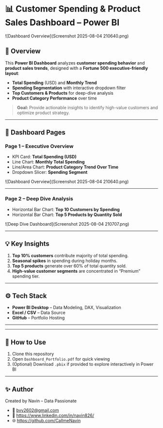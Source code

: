 # 📊 Customer Spending & Product Sales Dashboard – Power BI

![Dashboard Overview](Screenshot 2025-08-04 210640.png)

## 🔹 Overview

This **Power BI Dashboard** analyzes **customer spending behavior** and **product sales trends**, designed with a **Fortune 500 executive-friendly layout**:

- **Total Spending** (USD) and **Monthly Trend**
- **Spending Segmentation** with interactive dropdown filter
- **Top Customers & Products** for deep-dive analysis
- **Product Category Performance** over time

> **Goal:** Provide actionable insights to identify high-value customers and optimize product strategy.

---

## 📑 Dashboard Pages

### **Page 1 – Executive Overview**
- KPI Card: **Total Spending (USD)**  
- Line Chart: **Monthly Total Spending**  
- Line/Area Chart: **Product Category Trend Over Time**  
- Dropdown Slicer: **Spending Segment**

![Dashboard Overview](Screenshot 2025-08-04 210640.png)

---

### **Page 2 – Deep Dive Analysis**
- Horizontal Bar Chart: **Top 10 Customers by Spending**  
- Horizontal Bar Chart: **Top 5 Products by Quantity Sold**

![Deep Dive Dashboard](Screenshot 2025-08-04 210707.png)

---

## 💡 Key Insights
1. **Top 10% customers** contribute majority of total spending.  
2. **Seasonal spikes** in spending during holiday months.  
3. **Top 5 products** generate over 60% of total quantity sold.  
4. **High-value customer segments** are concentrated in “Premium” spending tier.

---

## ⚙️ Tech Stack
- **Power BI Desktop** – Data Modeling, DAX, Visualization
- **Excel / CSV** – Data Source
- **GitHub** – Portfolio Hosting

---

---

## 🚀 How to Use
1. Clone this repository  
2. Open `Dashboard_Portfolio.pdf` for quick viewing  
3. (Optional) Download `.pbix` if provided to explore interactively in Power BI  

---

## ✨ Author
Created by Navin – Data Passionate
- 📧 bvy2602@gmail.com  
- 💼 https://www.linkedin.com/in/navin826/  
- 🌐 https://github.com/CallmeNavin
